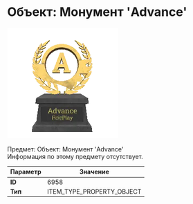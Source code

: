 # Объект: Монумент 'Advance'

![Item Image](../img/6958.webp?raw=true)

Предмет: Объект: Монумент 'Advance'<br>Информация по этому предмету отсутствует.


| Параметр | Значение |
|----------|----------|
| **ID** | 6958 |
| **Тип** | ITEM_TYPE_PROPERTY_OBJECT |


